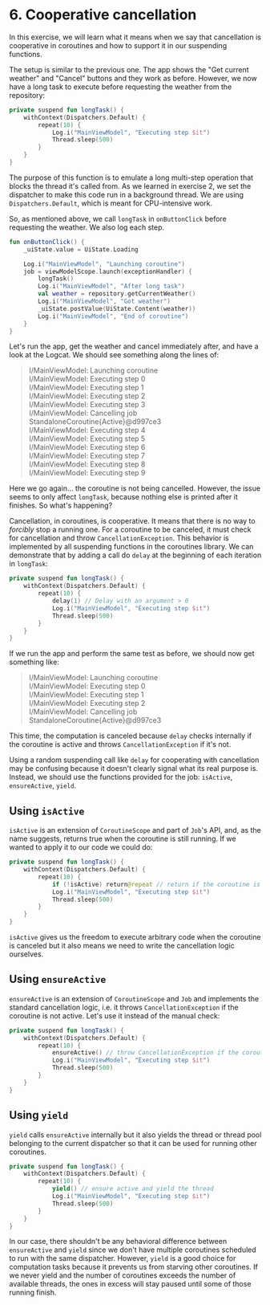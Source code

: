 # 6. Cooperative cancellation

In this exercise, we will learn what it means when we say that cancellation is cooperative in coroutines and how to
support it in our suspending functions.

The setup is similar to the previous one. The app shows the "Get current weather" and "Cancel" buttons and they work as
before. However, we now have a long task to execute before requesting the weather from the repository:

```kotlin
private suspend fun longTask() {
    withContext(Dispatchers.Default) {
        repeat(10) {
            Log.i("MainViewModel", "Executing step $it")
            Thread.sleep(500)
        }
    }
}
```

The purpose of this function is to emulate a long multi-step operation that blocks the thread it's called from. As we
learned in exercise 2, we set the dispatcher to make this code run in a background thread. We are using
`Dispatchers.Default`, which is meant for CPU-intensive work.

So, as mentioned above, we call `longTask` in `onButtonClick` before requesting the weather. We also log each step.

```kotlin
fun onButtonClick() {
    _uiState.value = UiState.Loading

    Log.i("MainViewModel", "Launching coroutine")
    job = viewModelScope.launch(exceptionHandler) {
        longTask()
        Log.i("MainViewModel", "After long task")
        val weather = repository.getCurrentWeather()
        Log.i("MainViewModel", "Got weather")
        _uiState.postValue(UiState.Content(weather))
        Log.i("MainViewModel", "End of coroutine")
    }
}
```

Let's run the app, get the weather and cancel immediately after, and have a look at the Logcat. We should see something
along the lines of:

> I/MainViewModel: Launching coroutine  
> I/MainViewModel: Executing step 0  
> I/MainViewModel: Executing step 1  
> I/MainViewModel: Executing step 2  
> I/MainViewModel: Executing step 3  
> I/MainViewModel: Cancelling job StandaloneCoroutine{Active}@d997ce3  
> I/MainViewModel: Executing step 4  
> I/MainViewModel: Executing step 5  
> I/MainViewModel: Executing step 6  
> I/MainViewModel: Executing step 7  
> I/MainViewModel: Executing step 8  
> I/MainViewModel: Executing step 9

Here we go again… the coroutine is not being cancelled. However, the issue seems to only affect `longTask`, because
nothing else is printed after it finishes. So what's happening?

Cancellation, in coroutines, is cooperative. It means that there is no way to _forcibly_ stop a running one. For a
coroutine to be canceled, it must check for cancellation and throw `CancellationException`. This behavior is implemented
by all suspending functions in the coroutines library. We can demonstrate that by adding a call do `delay` at the
beginning of each iteration in `longTask`:

```kotlin
private suspend fun longTask() {
    withContext(Dispatchers.Default) {
        repeat(10) {
            delay(1) // Delay with an argument > 0
            Log.i("MainViewModel", "Executing step $it")
            Thread.sleep(500)
        }
    }
}
```

If we run the app and perform the same test as before, we should now get something like:

> I/MainViewModel: Launching coroutine  
> I/MainViewModel: Executing step 0  
> I/MainViewModel: Executing step 1  
> I/MainViewModel: Executing step 2  
> I/MainViewModel: Cancelling job StandaloneCoroutine{Active}@d997ce3

This time, the computation is canceled because `delay` checks internally if the coroutine is active and throws
`CancellationException` if it's not.

Using a random suspending call like `delay` for cooperating with cancellation may be confusing because it doesn't
clearly signal what its real purpose is. Instead, we should use the functions provided for the job: `isActive`,
`ensureActive`, `yield`.

## Using `isActive`

`isActive` is an extension of `CoroutineScope` and part of `Job`'s API, and, as the name suggests, returns true when the
coroutine is still running. If we wanted to apply it to our code we could do:

```kotlin
private suspend fun longTask() {
    withContext(Dispatchers.Default) {
        repeat(10) {
            if (!isActive) return@repeat // return if the coroutine is not active
            Log.i("MainViewModel", "Executing step $it")
            Thread.sleep(500)
        }
    }
}
```

`isActive` gives us the freedom to execute arbitrary code when the coroutine is canceled but it also means we need to
write the cancellation logic ourselves.

## Using `ensureActive`

`ensureActive` is an extension of `CoroutineScope` and `Job` and implements the standard cancellation logic, i.e. it
throws `CancellationException` if the coroutine is not active. Let's use it instead of the manual check:

```kotlin
private suspend fun longTask() {
    withContext(Dispatchers.Default) {
        repeat(10) {
            ensureActive() // throw CancellationException if the coroutine is not active
            Log.i("MainViewModel", "Executing step $it")
            Thread.sleep(500)
        }
    }
}
```

## Using `yield`

`yield` calls `ensureActive` internally but it also yields the thread or thread pool belonging to the current dispatcher
so that it can be used for running other coroutines.

```kotlin
private suspend fun longTask() {
    withContext(Dispatchers.Default) {
        repeat(10) {
            yield() // ensure active and yield the thread
            Log.i("MainViewModel", "Executing step $it")
            Thread.sleep(500)
        }
    }
}
```

In our case, there shouldn't be any behavioral difference between `ensureActive` and `yield` since we don't have
multiple coroutines scheduled to run with the same dispatcher. However, `yield` is a good choice for computation tasks
because it prevents us from starving other coroutines. If we never yield and the number of coroutines exceeds the number
of available threads, the ones in excess will stay paused until some of those running finish.

